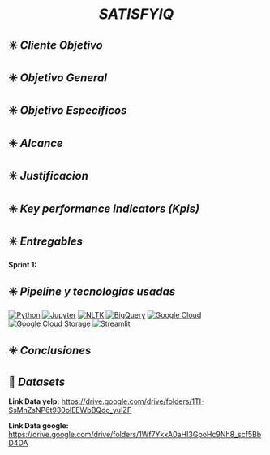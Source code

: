 ## <h1 align="center"><b><i>SATISFYIQ</i></b></h1> 

## :eight_spoked_asterisk: **_Cliente Objetivo_**

## :eight_spoked_asterisk: **_Objetivo General_**

## :eight_spoked_asterisk: **_Objetivo Especificos_**

## :eight_spoked_asterisk: **_Alcance_**

## :eight_spoked_asterisk: **_Justificacion_**

## :eight_spoked_asterisk: **_Key performance indicators (Kpis)_**

## :eight_spoked_asterisk: **_Entregables_**

**Sprint 1:**

## :eight_spoked_asterisk: **_Pipeline y tecnologias usadas_**

[![Python](https://img.shields.io/badge/Python-3776AB?style=for-the-badge&logo=python&logoColor=white)](https://www.python.org/)
[![Jupyter](https://img.shields.io/badge/Jupyter-F37626?style=for-the-badge&logo=jupyter&logoColor=white)](https://jupyter.org/)
[![NLTK](https://img.shields.io/badge/NLTK-009639?style=for-the-badge&logo=python&logoColor=white)](https://www.nltk.org/)
[![BigQuery](https://img.shields.io/badge/BigQuery-4285F4?style=for-the-badge&logo=google-cloud&logoColor=white)](https://cloud.google.com/bigquery)
[![Google Cloud](https://img.shields.io/badge/Google%20Cloud-4285F4?style=for-the-badge&logo=google-cloud&logoColor=white)](https://cloud.google.com/)
[![Google Cloud Storage](https://img.shields.io/badge/Google%20Cloud%20Storage-4285F4?style=for-the-badge&logo=google-cloud&logoColor=white)](https://cloud.google.com/storage)
[![Streamlit](https://img.shields.io/badge/Streamlit-FF4B4B?style=for-the-badge&logo=streamlit&logoColor=white)](https://streamlit.io/)

## :eight_spoked_asterisk: **_Conclusiones_**

## :green_book: **_Datasets_**

**Link Data yelp:** https://drive.google.com/drive/folders/1TI-SsMnZsNP6t930olEEWbBQdo_yuIZF

**Link Data google:** https://drive.google.com/drive/folders/1Wf7YkxA0aHI3GpoHc9Nh8_scf5BbD4DA
